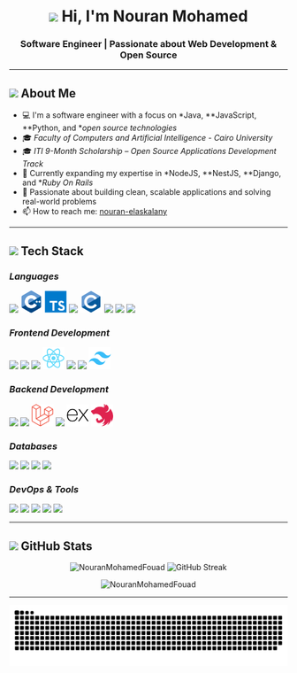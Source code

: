 <h1 align="center"><img src="https://media.giphy.com/media/hvRJCLFzcasrR4ia7z/giphy.gif" width="30px"> Hi, I'm Nouran Mohamed</h1>
<h3 align="center">Software Engineer | Passionate about Web Development & Open Source</h3>

---

## <img src="https://media.giphy.com/media/WUlplcMpOCEmTGBtBW/giphy.gif" width="30"> About Me
- 💻 I'm a software engineer with a focus on *Java, **JavaScript, **Python, and **open source technologies*
- 🎓 *Faculty of Computers and Artificial Intelligence - Cairo University*
- 🎓 *ITI 9-Month Scholarship – Open Source Applications Development Track*
- 🌱 Currently expanding my expertise in *NodeJS, **NestJS, **Django, and **Ruby On Rails*
- 🚀 Passionate about building clean, scalable applications and solving real-world problems
- 📫 How to reach me: [nouran-elaskalany](www.linkedin.com/in/nouran-elaskalany)

---

## <img src="https://media.giphy.com/media/QssGEmpkyEOhBCb7e1/giphy.gif" width="30"> Tech Stack

### *Languages*
<p>
  <img src="https://cdn.jsdelivr.net/gh/devicons/devicon/icons/java/java-original.svg" width="40"/>
  <img src="https://raw.githubusercontent.com/devicons/devicon/master/icons/cplusplus/cplusplus-original.svg" width="40"/>
  <img src="https://github.com/devicons/devicon/blob/master/icons/typescript/typescript-original.svg" width="40"/>
  <img src="https://cdn.jsdelivr.net/gh/devicons/devicon/icons/javascript/javascript-original.svg" width="40"/>
  <img src="https://github.com/devicons/devicon/blob/master/icons/c/c-original.svg" width="40"/>
  <img src="https://cdn.jsdelivr.net/gh/devicons/devicon/icons/python/python-original.svg" width="40"/>
  <img src="https://cdn.jsdelivr.net/gh/devicons/devicon/icons/php/php-original.svg" width="40"/>
  <img src="https://cdn.jsdelivr.net/gh/devicons/devicon/icons/ruby/ruby-original.svg" width="40"/>
</p>

### *Frontend Development*
<p>
  <img src="https://cdn.jsdelivr.net/gh/devicons/devicon/icons/html5/html5-original.svg" width="40"/>
  <img src="https://cdn.jsdelivr.net/gh/devicons/devicon/icons/css3/css3-original.svg" width="40"/>
  <img src="https://cdn.jsdelivr.net/gh/devicons/devicon/icons/angularjs/angularjs-original.svg" width="40"/>
  <img src="https://github.com/devicons/devicon/blob/master/icons/react/react-original.svg" width="40" alt="React logo"/>
  <img src="https://cdn.jsdelivr.net/gh/devicons/devicon/icons/vuejs/vuejs-original.svg" width="40"/>
  <img src="https://cdn.jsdelivr.net/gh/devicons/devicon/icons/bootstrap/bootstrap-original.svg" width="40"/>
  <img src="https://github.com/devicons/devicon/blob/master/icons/tailwindcss/tailwindcss-original.svg" width="40"/>
</p>

### *Backend Development*
<p>
  <img src="https://cdn.jsdelivr.net/gh/devicons/devicon/icons/nodejs/nodejs-original.svg" width="40"/>
  <img src="https://cdn.jsdelivr.net/gh/devicons/devicon/icons/django/django-plain.svg" width="40"/>
  <img src="https://github.com/devicons/devicon/blob/master/icons/laravel/laravel-original.svg" width="40"/>
  <img src="https://cdn.jsdelivr.net/gh/devicons/devicon/icons/rails/rails-plain.svg" width="40"/>
  <img src="https://github.com/devicons/devicon/blob/master/icons/express/express-original.svg" width="40" alt="ExpressJS"/>
  <img src="https://github.com/devicons/devicon/blob/master/icons/nestjs/nestjs-original.svg" width="40"/>
</p>

### *Databases*
<p>
  <img src="https://cdn.jsdelivr.net/gh/devicons/devicon/icons/mysql/mysql-original.svg" width="40"/>
  <img src="https://cdn.jsdelivr.net/gh/devicons/devicon/icons/postgresql/postgresql-original.svg" width="40"/>
  <img src="https://cdn.jsdelivr.net/gh/devicons/devicon/icons/mongodb/mongodb-original.svg" width="40"/>
  <img src="https://cdn.jsdelivr.net/gh/devicons/devicon/icons/sqlite/sqlite-original.svg" width="40"/>
</p>

### *DevOps & Tools*
<p>
  <img src="https://cdn.jsdelivr.net/gh/devicons/devicon/icons/git/git-original.svg" width="40"/>
  <img src="https://cdn.jsdelivr.net/gh/devicons/devicon/icons/docker/docker-original.svg" width="40"/>
  <img src="https://cdn.jsdelivr.net/gh/devicons/devicon/icons/postman/postman-original.svg" width="40"/>
  <img src="https://cdn.jsdelivr.net/gh/devicons/devicon/icons/linux/linux-original.svg" width="40"/>
  <img src="https://cdn.jsdelivr.net/gh/devicons/devicon/icons/nginx/nginx-original.svg" width="40"/>
</p>


---

## <img src="https://media.giphy.com/media/ZCN6F3FAkwsyOGU2RS/giphy.gif" width="30"> GitHub Stats

<p align="center">
  <img width="49%" src="https://github-readme-stats.vercel.app/api?username=NouranMohamedFouad&show_icons=true&theme=tokyonight" alt="NouranMohamedFouad" />
  <img width="49%" src="https://github-readme-streak-stats.herokuapp.com/?user=NouranMohamedFouad&hide_border=true&theme=tokyonight" alt="GitHub Streak"/>
</p>
<p align="center">
  <img width="41%" src="https://github-readme-stats.vercel.app/api/top-langs/?username=NouranMohamedFouad&layout=compact&theme=tokyonight" alt="NouranMohamedFouad" />
</p>


---
<!-- Snake -->
  <p align="center">
    <img src="https://raw.githubusercontent.com/platane/snk/output/github-contribution-grid-snake-dark.svg">
  </p>
